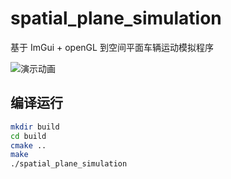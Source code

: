 # spatial_plane_simulation

基于 ImGui + openGL 到空间平面车辆运动模拟程序

![演示动画](./assets/assets/PixPin_2025-08-10_10-50-36.gif)

## 编译运行

```bash
mkdir build
cd build
cmake ..
make
./spatial_plane_simulation
```
